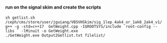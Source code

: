 
#### run on the signal skim and create the scripts

```
sh getlist.sh /ceph/cms/store/user/jguiang/VBSVHSkim/sig_1lep_4ak4_or_1ak8_2ak4_v1/
g++ -g -std=c++17  GetWeight.cpp -I$ROOTSYS/include `root-config --libs ` -lMinuit -o GetWeight.exe
./GetWeight.exe Output2Getlist.txt filelist/
```
